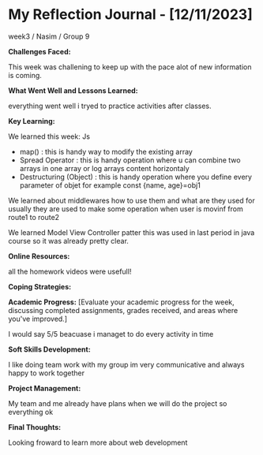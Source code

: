 # My Reflection Journal - [12/11/2023]

week3 / Nasim / Group 9

**Challenges Faced:**

This week was challening to keep up with the pace alot of new information is coming.

**What Went Well and Lessons Learned:**

everything went well i tryed to practice activities after classes.

**Key Learning:**

We learned this week:
Js

- map() : this is handy way to modify the existing array
- Spread Operator : this is handy operation where u can combine two arrays in one array or log arrays content horizontaly
- Destructuring (Object) : this is handy operation where you define every parameter of objet for example const {name, age}=obj1

We learned about middlewares how to use them and what are they used for usually they are used to make some operation when user is movinf from route1 to route2

We learned Model View Controller patter this was used in last period in java course so it was already pretty clear.

**Online Resources:**

all the homework videos were usefull!

**Coping Strategies:**

**Academic Progress:**
[Evaluate your academic progress for the week, discussing completed assignments, grades received, and areas where you've improved.]

I would say 5/5 beacuase i managet to do every activity in time

**Soft Skills Development:**

I like doing team work with my group im very communicative and always happy to work together

**Project Management:**

My team and me already have plans when we will do the project so everything ok

**Final Thoughts:**

Looking froward to learn more about web development
